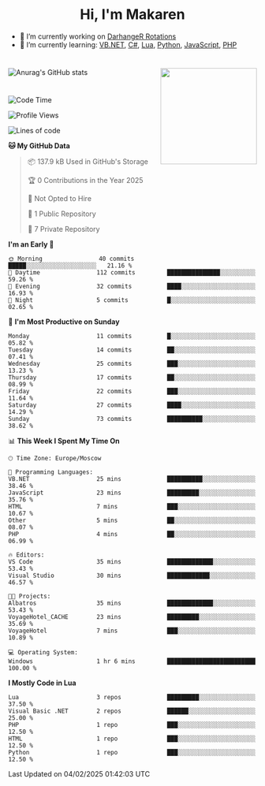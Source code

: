 <div id="header" align="center">
 <h1>Hi, I'm Makaren</h1>
</div>

- 🔭 I’m currently working on <a href="https://darhanger.github.io/rotations/">DarhangeR Rotations</a>
- 🌱 I’m currently learning: <a href="https://learn.microsoft.com/ru-ru/dotnet/visual-basic/">VB.NET</a>, <a href="https://dotnet.microsoft.com/en-us/languages/csharp">C#</a>, <a href="https://www.lua.org">Lua</a>, <a href="https://www.python.org">Python</a>, <a href="https://www.ecma-international.org/publications-and-standards/standards/ecma-262/">JavaScript</a>, <a href="https://www.php.net">PHP</a>
<!--
- 👯 I’m looking to collaborate on ...
- 🤔 I’m looking for help with ...
- 💬 Ask me about ...
- 📫 How to reach me: ...
- 😄 Pronouns: ...
- ⚡ Fun fact: ...
-->
#
![Anurag's GitHub stats](https://github-readme-stats.vercel.app/api?username=MakarenD&text_color=fff&icon_color=435cd9&show_icons=true&theme=dark&bg_color=00000000)<img align="right" src="https://media3.giphy.com/media/LaVp0AyqR5bGsC5Cbm/giphy.gif?cid=ecf05e4702j5mjw4h8mwt6p3xur6xnlpw7ymefs00ez9pcbs&ep=v1_gifs_search&rid=giphy.gif&ct=g" width="195"/> 

#
<!--START_SECTION:waka-->
![Code Time](http://img.shields.io/badge/Code%20Time-579%20hrs%2053%20mins-blue)

![Profile Views](http://img.shields.io/badge/Profile%20Views-0-blue)

![Lines of code](https://img.shields.io/badge/From%20Hello%20World%20I%27ve%20Written-3.0%20million%20lines%20of%20code-blue)

**🐱 My GitHub Data** 

> 📦 137.9 kB Used in GitHub's Storage 
 > 
> 🏆 0 Contributions in the Year 2025
 > 
> 🚫 Not Opted to Hire
 > 
> 📜 1 Public Repository 
 > 
> 🔑 7 Private Repository 
 > 
**I'm an Early 🐤** 

```text
🌞 Morning                40 commits          █████░░░░░░░░░░░░░░░░░░░░   21.16 % 
🌆 Daytime                112 commits         ███████████████░░░░░░░░░░   59.26 % 
🌃 Evening                32 commits          ████░░░░░░░░░░░░░░░░░░░░░   16.93 % 
🌙 Night                  5 commits           █░░░░░░░░░░░░░░░░░░░░░░░░   02.65 % 
```
📅 **I'm Most Productive on Sunday** 

```text
Monday                   11 commits          █░░░░░░░░░░░░░░░░░░░░░░░░   05.82 % 
Tuesday                  14 commits          ██░░░░░░░░░░░░░░░░░░░░░░░   07.41 % 
Wednesday                25 commits          ███░░░░░░░░░░░░░░░░░░░░░░   13.23 % 
Thursday                 17 commits          ██░░░░░░░░░░░░░░░░░░░░░░░   08.99 % 
Friday                   22 commits          ███░░░░░░░░░░░░░░░░░░░░░░   11.64 % 
Saturday                 27 commits          ████░░░░░░░░░░░░░░░░░░░░░   14.29 % 
Sunday                   73 commits          ██████████░░░░░░░░░░░░░░░   38.62 % 
```


📊 **This Week I Spent My Time On** 

```text
🕑︎ Time Zone: Europe/Moscow

💬 Programming Languages: 
VB.NET                   25 mins             ██████████░░░░░░░░░░░░░░░   38.46 % 
JavaScript               23 mins             █████████░░░░░░░░░░░░░░░░   35.76 % 
HTML                     7 mins              ███░░░░░░░░░░░░░░░░░░░░░░   10.67 % 
Other                    5 mins              ██░░░░░░░░░░░░░░░░░░░░░░░   08.07 % 
PHP                      4 mins              ██░░░░░░░░░░░░░░░░░░░░░░░   06.99 % 

🔥 Editors: 
VS Code                  35 mins             █████████████░░░░░░░░░░░░   53.43 % 
Visual Studio            30 mins             ████████████░░░░░░░░░░░░░   46.57 % 

🐱‍💻 Projects: 
Albatros                 35 mins             █████████████░░░░░░░░░░░░   53.43 % 
VoyageHotel_CACHE        23 mins             █████████░░░░░░░░░░░░░░░░   35.69 % 
VoyageHotel              7 mins              ███░░░░░░░░░░░░░░░░░░░░░░   10.89 % 

💻 Operating System: 
Windows                  1 hr 6 mins         █████████████████████████   100.00 % 
```

**I Mostly Code in Lua** 

```text
Lua                      3 repos             █████████░░░░░░░░░░░░░░░░   37.50 % 
Visual Basic .NET        2 repos             ██████░░░░░░░░░░░░░░░░░░░   25.00 % 
PHP                      1 repo              ███░░░░░░░░░░░░░░░░░░░░░░   12.50 % 
HTML                     1 repo              ███░░░░░░░░░░░░░░░░░░░░░░   12.50 % 
Python                   1 repo              ███░░░░░░░░░░░░░░░░░░░░░░   12.50 % 
```




 Last Updated on 04/02/2025 01:42:03 UTC
<!--END_SECTION:waka-->
